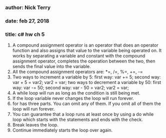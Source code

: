 ### author: Nick Terry  
### date: feb 27, 2018  
### title: c# hw ch 5  



1. A compound assignment operator is an operator that does an operator function and also assigns that value to the variable being operated on. It works by separating a variable and constant with the compound assignment operator, completes the operation between the two, then sends the final value into the variable.  
2. All the compound assignment operators are: *=, /=, %=, +=, -=  
3. Two ways to increment a variable by 5: first way: var += 5; second way: var + 5 = var2; var2 = var;
 two ways to decrement a variable by 50: first way: var -= 50; second way: var - 50 = var2; var2 = var;
4. A while loop will run as long as the condition is still being met.
5. If the loop variable never changes the loop will run forever.
6. for has three parts. You can omit any of them. If you omit all of them the loop will run forever.
7. You can guarantee that a loop runs at least once by using a do while loop which starts with the statements and ends with the check.
8. Break leaves the loop.
9. Continue immediately starts the loop over again.